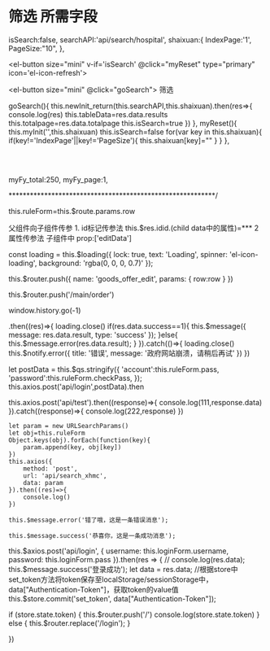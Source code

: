 # 筛选 所需字段

isSearch:false,
searchAPI:'api/search/hospital',
shaixuan:{
    IndexPage:'1',
    PageSize:"10",
},

<el-button size="mini" v-if='isSearch'  @click="myReset" type="primary" icon='el-icon-refresh'></el-button>

<el-button size="mini" @click="goSearch"><i class="el-icon-aim"></i> 筛选</el-button>

<el-option label="启用" value="1"> </el-option>
<el-option label="停用" value="0"> </el-option>

goSearch(){
    this.newInit_return(this.searchAPI,this.shaixuan).then(res=>{
        console.log(res)
        this.tableData=res.data.results
        this.totalpage=res.data.totalpage
        this.isSearch=true
    })
},
myReset(){
    this.myInit('',this.shaixuan)
    this.isSearch=false
    for(var key in this.shaixuan){
        if(key!='IndexPage'||key!='PageSize'){
            this.shaixuan[key]=""
        }
    }
},












<div class="block" style="height:32px">
    <el-pagination
    @current-change="myFy_change"
    :current-page.sync="myFy_page"
    :page-size="10"
    layout="total,prev,pager,next,jumper"
    :total="myFy_total">
    </el-pagination>
</div>

myFy_total:250,
myFy_page:1,

**********************************************************/
<el-tooltip class="item" effect="dark" content="初始化页面" placement="bottom-end">
    
</el-tooltip>

this.ruleForm=this.$route.params.row

父组件向子组件传参
    1. id标记传参法
        <child red='idid'>
        this.$res.idid.(child data中的属性)=***
    2属性传参法
        <child :editData='editData'> 
        子组件中
        prop:['editData']   


const loading = this.$loading({
    lock: true,
    text: 'Loading',
    spinner: 'el-icon-loading',
    background: 'rgba(0, 0, 0, 0.7)'
});

this.$router.push({
    name: 'goods_offer_edit',
    params: {
        row:row
    }
})

this.$router.push('/main/order')

window.history.go(-1)

.then((res)=>{
    loading.close()
    if(res.data.success==1){
        this.$message({
        message: res.data.result,
        type: 'success'
        });
    }else{
        this.$message.error(res.data.result);
    }
}).catch(()=>{
    loading.close()
    this.$notify.error({
    title: '错误',
    message: '政府网站崩溃，请稍后再试'
    })
})


let postData = this.$qs.stringify({
    'account':this.ruleForm.pass,
    'password':this.ruleForm.checkPass,
});
this.axios.post('api/login',postData).then



this.axios.post('api/test').then((response)=>{
    console.log(111,response.data)
}).catch((response)=>{
    console.log(222,response)
})



    let param = new URLSearchParams()
    let obj=this.ruleForm
    Object.keys(obj).forEach(function(key){
        param.append(key, obj[key])
    })
    this.axios({
        method: 'post',
        url: 'api/search_xhmc',
        data: param
    }).then((res)=>{
        console.log()
    })

    this.$message.error('错了哦，这是一条错误消息');

    this.$message.success('恭喜你，这是一条成功消息');

    

this.$axios.post('api/login', {
username: this.loginForm.username,
password: this.loginForm.pass
}).then(res => {
// console.log(res.data);
this.$message.success('登录成功');
let data = res.data;
//根据store中set_token方法将token保存至localStorage/sessionStorage中，data["Authentication-Token"]，获取token的value值
this.$store.commit('set_token', data["Authentication-Token"]);
 
if (store.state.token) {
this.$router.push('/')
console.log(store.state.token)
} else {
this.$router.replace('/login');
}
 
})


